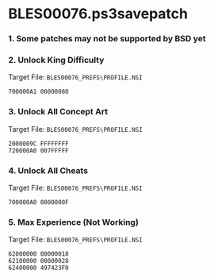 # BLES00076.ps3savepatch

### 1.  Some patches may not be supported by BSD yet
### 2. Unlock King Difficulty

Target File: `BLES00076_PREFS\PROFILE.NSI`

```
700000A1 00000080
```

### 3. Unlock All Concept Art

Target File: `BLES00076_PREFS\PROFILE.NSI`

```
2000009C FFFFFFFF
720000A0 007FFFFF
```

### 4. Unlock All Cheats

Target File: `BLES00076_PREFS\PROFILE.NSI`

```
700000A0 0000000F
```

### 5. Max Experience (Not Working)

Target File: `BLES00076_PREFS\PROFILE.NSI`

```
62000000 00000018
62100000 00000028
62400000 497423F0
```

